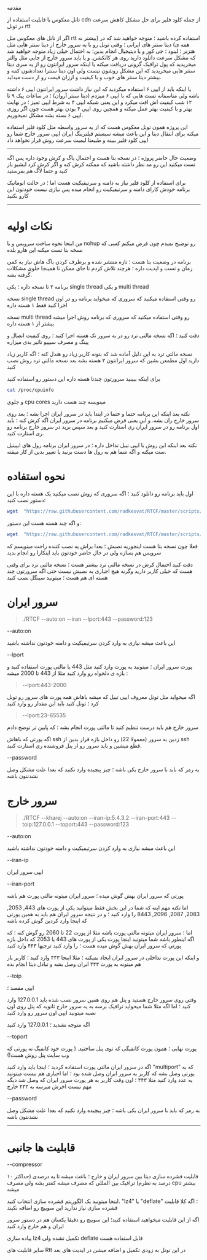 مقدمه

تانل معکوس با قابلیت استفاده از cdn از جمله کلود فلیر برای حل مشکل کاهش سرعت در تونل rtt 

اگر از تانل های معکوس مثل rtt استفاده کرده باشید ؛ متوجه خواهید شد که در (بیشتر نه همه ی) دیتا سنتر های ایرانی ؛ وقتی تونل رو با یه سرور خارج از دیتا سنتر هایی مثل هتزنر ؛ لینود ؛ جی کور و یا دیتیجیال انجام بدین؛
به احتمال خیلی زیاد متوجه خواهید شد که مشکل سرعت دانلود دارید روی هر کانکشن. و یا باید سرور خارج از جایی مثل والتر میخریدید که پول ترافیک گرونی دریافت میکنه یا اینکه سرور ایرانتون رو از یه سری دیتا سنتر هایی میخریدید که 
این مشکل روشون نیست ولی اون دیتا سنترا تعدادشون کمه و بیشتر دیتا سنتر های خوب و با کیفیت و ارزان قیمت رو از دست میداید.

یا اینکه باید از ایپی ۶ استفاده میکردید که این نیاز داشت سرور ایرانتون ایپی ۶ داشته باشه ولی متاسفانه تست هایی که با ایپی ۶ میزدم (دیتا سنتر آروان) ؛
در ساعات پیک ۹ تا ۱۲ شب کیفیت اش افت میکرد و این یعنی شبکه ایپی ۴ به شرط ایپی تمیز ؛ در نهایت بهتر و با کیفیت بهتر عمل میکنه و همچین روی ایپی ۴ بودن بهتر هست چون اگر روزی ایپی  ۶ بسته بشه مشکل نمیخوریم. 

این پروژه همون تونل معکوس هست که از یه سرور واسطه مثل کلود فلیر استفاده میکنه برای انتقال دیتا و این باعث میشه سیستم فیلترینگ ایران ایپی سرور خارج شما رو ایپی کلود فلیر ببینه و طبیعتا لیمیت سرعت روش قرار نخواهد داد


---
وضعیت حال حاضر پروژه ؛ در نسخه بتا هست و احتمال باگ و کرش وجود داره پس اگه تست میکنید این رو مد نظر داشته باشید که ممکنه کرش کنه و اگر کرش کرد ایشیو باز کنید و حتما لاگ هم بفرستید


برای استفاده از کلود فلیر نیاز به دامنه و سرتیفیکیت هست اما ؛ در حالت اتوماتیک برنامه خودش کارای دامنه و سرتیفیکیت رو انجام میده پس نیازی نیست خودتون این کارو بکنید


---
# نکات اولیه

من اینجا نحوه ساخت سرویس و یا nohup رو توضیح نمیدم چون فرض میکنم کسی که نسخه بتا تست میکنه این هارو بلده

برنامه در وضعیت بتا هست ؛‌ تازه منتشر شده و برطرف کردن باگ هاش نیاز به کمی زمان و تست و اپدیت داره ؛ هرچند تلاش کردم تا جای ممکن تا همینجا جلوی مشکلات گرفته بشه.

برنامه ۲ تا نسخه داره ؛ یکی single thread و یکی multi thread

نسخه single thread رو وقتی استفاده میکنید که سروری که میخواید برنامه رو در اون اجرا کنید فقط ۱ هسته داره 

نسخه multi thread رو وقتی استفاده میکنید که سروری که برنامه روش اجرا میشه بیشتر از ۱ هسته داره 

دقت کنید ؛ اگه نسخه مالتی ترد رو در یه سرور تک هسته اجرا کنید ؛ روی کیفیت اتصال و پینگ و مصرف سیپیو تاثیر بدی میزاره 

نسخه مالتی ترد به این دلیل آماده شد که بتونه کاربر زیاد رو هندل کنه ؛ اگه کاربر زیاد دارید اول مطمعن بشین که سرور ایرانتون ۲ هسته بشه بعد نسخه مالتی ترد روش نصب کنید

برای اینکه ببینید سرورتون چندتا هسته داره این دستور رو استفاده کنید

```sh
cat /proc/cpuinfo
```
و جلوی cpu cores مینویسه چند هست دارید




نکته بعد اینکه این برنامه حتما و حتما در ابتدا باید در سرور ایران اجرا بشه ؛ بعد روی سرور خارج ران بشه. 
و این یعنی فرض میکنیم برنامه در سرور ایران اگه کرش کنه ؛ باید اول برنامه رو در سرور ایران ری استارت کنید و بعد سپس برید در سرور خارج برنامه رو ری استارت کنید.


نکته بعد اینکه این روش با ایپی تیبل تداخل داره ؛ در سرور ایران برنامه رول های ایپیتیل ست میکنه و اگه شما هم به رول ها دست بزنید یا تغییر بدین از کار میفته.



# نحوه استفاده

اول باید برنامه رو دانلود کنید ؛ اگه سروری که روش نصب میکنید یک هسته داره با این دستور نصب کنید:

```sh
wget  "https://raw.githubusercontent.com/radkesvat/RTCF/master/scripts/install_st.sh" -O install_st.sh && chmod +x install_st.sh && bash install_st.sh
```

و اگه چند هسته هست این دستور:

```sh
wget  "https://raw.githubusercontent.com/radkesvat/RTCF/master/scripts/install_mt.sh" -O install_mt.sh && chmod +x install_mt.sh && bash install_mt.sh
```

فعلا چون نسخه بتا هست اینجوریه نصبش ؛‌ بعدا براش یه نصب کننده راحت مینویسم که سرویس هم بسازه ولی در حال حاضر خودتون باید اینکارا رو انجام بدید



دقت کنید احتمال کرش در نسخه مالتی ترد بیشتر هست ؛ نسخه مالتی ترد برای وقتی هست که خیلی کاربر دارید وگرنه هیچ اجباری به نصبش نیست حتی اگه سرورتون چند هسته ای هم هست ؛ میتونید سینگل نصب کنید

# سرور ایران

> ./RTCF --auto:on --iran --lport:443 --password:123



--auto:on

این باعث میشه نیازی به وارد کردن سرتیفیکیت  و دامنه خودتون نداشته باشید


--lport

پورت سرور ایران ؛ میتونید یه پورت وارد کنید مثل 443 یا مالتی پورت استفاده کنید و بازه ی دلخواه رو وارد کنید مثلا از 443 تا 2000 میشه :

> --lport:443-2000


اگه میخواید مثل تونل معروف ایپی تیبل که میشه باهاش همه پورت های سرور رو تونل کرد ؛ تونل کنید باید این مقدار رو وارد کنید


> --lport:23-65535

سرور خارج هم باید درست تنظیم کنید تا مالتی پورت انجام بشه ؛ که پایین تر توضح دادم

اگه پورتی که باهاش ssh زدین به سرور (معمولا 22) رو داخل بازه قرار بدین از ssh قطع میشین و باید سرور رو از پنل فروشنده ری استارت کنید.


--password

یه رمز که باید با سرور خارج یکی باشه ؛ چیز پیچیده وارد نکنید که بعدا علت مشکل وصل نشدنتون باشه 



# سرور خارج

> ./RTCF --kharej --auto:on --iran-ip:5.4.3.2 --iran-port:443 --toip:127.0.0.1 --toport:443 --password:123


--auto:on

این باعث میشه نیازی به وارد کردن سرتیفیکیت  و دامنه خودتون نداشته باشید

--iran-ip

ایپی سرور ایران


--iran-port


پورتی که سرور ایران بهش گوش میده ؛ سرور ایران میتونه مالتی پورت هم باشه

اما نکته مهم اینه که شما در این بخش فقط میتوانید یکی از پورت های 443, 2053, 2083, 2087, 2096, 8443 را وارد کنید ؛ و در نتیجه سرور ایران هم باید به همین پورتی که اینجا وارد کردین گوش کرده باشه

اما ؛ سرور ایران میتونه مالتی پورت باشه مثلا از پورت 22 تا 2060 رو گوش کنه‌ ؛ که اگه اینطور باشه شما میتونید اینجا پورت یکی از پورت های 443 یا 2053 که داخل بازه پورتی که سرور ایران بهش گوش میده هست ؛ را وارد کنید
ترجیها ۴۴۳ وارد کنید

و اینکه این پورت تداخلی در سرور ایران ایجاد نمیکنه ؛ مثلا اینجا ۴۴۳ وارد کنید ؛ کاربر باز هم میتونه به پورت ۴۴۳ ایران وصل بشه و تبادل دیتا انجام بده

--toip


ایپی مقصد ؛ 

وقتی روی سرور خارج هستید و پنل هم روی همین سرور نصب شده باید 127.0.0.1 وارد کنید ؛ اما اگه مثلا شما میخواید ترافیک برسه به یه سرور خارج ثانویه که پنل روی اون نصبه میتونید ایپی اون سرور رو وارد کنید

اگه متوجه نشدید ؛ 127.0.0.1 وارد کنید

--toport

پورت نهایی ؛ همون پورت کانفیگی که توی پنل ساختید. ( پورت خود کانفیگ نه پورتی که وب سایت پنل روش هست!) 

اگه در سرور ایران مالتی پورت استفاده کردید ؛ اینجا باید وارد کنید "multiport" که به پورتی وصل بشه که کاربر به سرور ایران وصل شده بود ؛ اما اجباری هم نیست میتونید یه عدد وارد کنید مثلا ۴۴۳ ؛‌ اون وقت کاربر به هر پورت سرور ایران که وصل شد دیگه مهم نیست اخرش میرسه به ۴۴۳ خارج

--password

یه رمز که باید با سرور ایران یکی باشه ؛ چیز پیچیده وارد نکنید که بعدا علت مشکل وصل نشدنتون باشه 

---
# قابلیت ها جانبی


--compressor

قابلیت فشرده سازی دیتا بین سرور ایران و خارج ؛ باعث میشه تا یه درصدی (حداکثر ۱۰ درصد به نظرم) ترافیک بین المللی که مصرف میشه کمتر بشه ولی مصرف cpu بیشتر میشه

اینجا میتونید یک الگوریتم فشرده سازی انتخاب کنید. "lz4" یا "deflate"  ؛ اگه کلا قابلیت فشرده سازی نیاز ندارید این سوییچ رو اضافه نکیند

اگه از این قابلیت میخواهید استفاده کنید؛ این سوییچ رو دقیقا یکسان هم در دستور سرور ایران و هم خارج وارد کنید

پیاده سازی lz4 تکمیل نشده ولی deflate قابل استفاده هست




سایر قابلیت های Rtt در این تونل به زودی تکمیل و اضافه میشن در اپدیت های بعد
